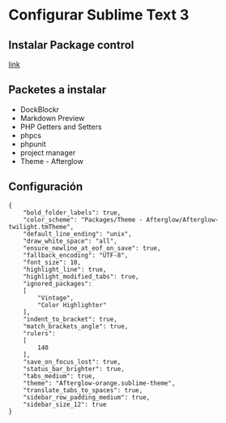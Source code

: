 Configurar Sublime Text 3
=========================

## Instalar Package control

[link](https://packagecontrol.io/installation)

## Packetes a instalar

* DockBlockr
* Markdown Preview
* PHP Getters and Setters
* phpcs
* phpunit
* project manager
* Theme - Afterglow

## Configuración

```
{
    "bold_folder_labels": true,
    "color_scheme": "Packages/Theme - Afterglow/Afterglow-twilight.tmTheme",
    "default_line_ending": "unix",
    "draw_white_space": "all",
    "ensure_newline_at_eof_on_save": true,
    "fallback_encoding": "UTF-8",
    "font_size": 10,
    "highlight_line": true,
    "highlight_modified_tabs": true,
    "ignored_packages":
    [
        "Vintage",
        "Color Highlighter"
    ],
    "indent_to_bracket": true,
    "match_brackets_angle": true,
    "rulers":
    [
        140
    ],
    "save_on_focus_lost": true,
    "status_bar_brighter": true,
    "tabs_medium": true,
    "theme": "Afterglow-orange.sublime-theme",
    "translate_tabs_to_spaces": true,
    "sidebar_row_padding_medium": true,
    "sidebar_size_12": true
}
```
